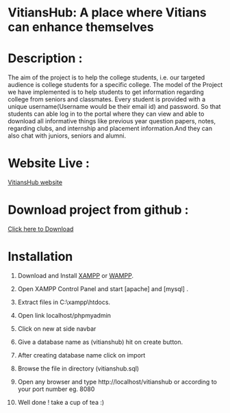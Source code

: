 # VitiansHub: A place where Vitians can enhance themselves
# Description :
The aim of the project is to help the college students, i.e. our targeted audience is college students for a specific college. The model of the Project we have implemented is to help students to get information regarding college from seniors and classmates. Every student is provided with a unique username(Username would be their email id) and password. So that students can able log in to the portal where they can view and able to download all informative things like previous year question papers, notes, regarding clubs, and internship and placement information.And they can also chat with juniors, seniors and alumni.
# Website Live :
[VitiansHub website](http://vitianshub.epizy.com/)
# Download project from github :
[Click here to Download]()
# Installation
 1. Download and Install [XAMPP](https://www.apachefriends.org/download.html) or [WAMPP](https://www.wampserver.com/en/).

   2. Open XAMPP Control Panel and start [apache] and [mysql] .

   3. Extract files in C:\xampp\htdocs.

   4. Open link localhost/phpmyadmin

   5. Click on new at side navbar
   
   6. Give a database name as (vitianshub) hit on create button.

   7. After creating database name click on import
   
   8. Browse the file in directory (vitianshub.sql)

   9. Open any browser and type http://localhost/vitianshub or according to your port number eg. 8080
   
   10. Well done ! take a cup of tea :)

